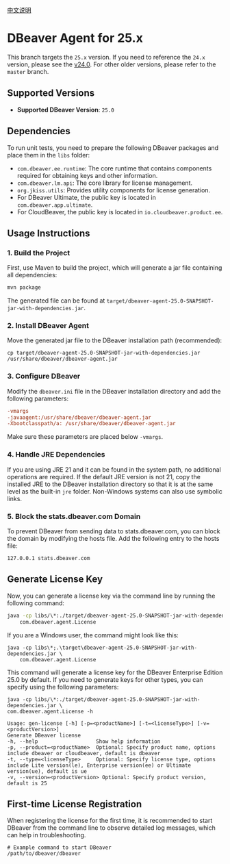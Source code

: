 [中文说明](README.md)

# DBeaver Agent for 25.x

This branch targets the `25.x` version. If you need to reference the `24.x` version, please see the [v24.0](https://github.com/wgzhao/dbeaver-agent/tree/v24.0). For other older
versions, please refer to the `master` branch.

## Supported Versions

- **Supported DBeaver Version**: `25.0`

## Dependencies

To run unit tests, you need to prepare the following DBeaver packages and place them in the `libs` folder:

- `com.dbeaver.ee.runtime`: The core runtime that contains components required for obtaining keys and other information.
- `com.dbeaver.lm.api`: The core library for license management.
- `org.jkiss.utils`: Provides utility components for license generation.
- For DBeaver Ultimate, the public key is located in `com.dbeaver.app.ultimate`.
- For CloudBeaver, the public key is located in `io.cloudbeaver.product.ee`.

## Usage Instructions

### 1. Build the Project

First, use Maven to build the project, which will generate a jar file containing all dependencies:

```bash
mvn package
```

The generated file can be found at `target/dbeaver-agent-25.0-SNAPSHOT-jar-with-dependencies.jar`.

### 2. Install DBeaver Agent

Move the generated jar file to the DBeaver installation path (recommended):

```shell
cp target/dbeaver-agent-25.0-SNAPSHOT-jar-with-dependencies.jar /usr/share/dbeaver/dbeaver-agent.jar
```

### 3. Configure DBeaver

Modify the `dbeaver.ini` file in the DBeaver installation directory and add the following parameters:

```ini
-vmargs
-javaagent:/usr/share/dbeaver/dbeaver-agent.jar
-Xbootclasspath/a: /usr/share/dbeaver/dbeaver-agent.jar
```

Make sure these parameters are placed below `-vmargs`.

### 4. Handle JRE Dependencies

If you are using JRE 21 and it can be found in the system path, no additional operations are required. If the default JRE version is not 21, copy the installed JRE to the DBeaver
installation directory so that it is at the same level as the built-in `jre` folder. Non-Windows systems can also use symbolic links.

### 5. Block the stats.dbeaver.com Domain

To prevent DBeaver from sending data to stats.dbeaver.com, you can block the domain by modifying the hosts file. Add the following entry to the hosts file:

```shell
127.0.0.1 stats.dbeaver.com
```

## Generate License Key

Now, you can generate a license key via the command line by running the following command:

```bash
java -cp libs/\*:./target/dbeaver-agent-25.0-SNAPSHOT-jar-with-dependencies.jar \
    com.dbeaver.agent.License
```

If you are a Windows user, the command might look like this:

```shell
java -cp libs\*;.\target\dbeaver-agent-25.0-SNAPSHOT-jar-with-dependencies.jar \
    com.dbeaver.agent.License
```

This command will generate a license key for the DBeaver Enterprise Edition 25.0 by default. If you need to generate keys for other types, you can specify using the following
parameters:

```shell
java -cp libs/\*:./target/dbeaver-agent-25.0-SNAPSHOT-jar-with-dependencies.jar \
com.dbeaver.agent.License -h

Usage: gen-license [-h] [-p=<productName>] [-t=<licenseType>] [-v=<productVersion>]
Generate DBeaver license
-h, --help                   Show help information
-p, --product=<productName>  Optional: Specify product name, options include dbeaver or cloudbeaver, default is dbeaver
-t, --type=<licenseType>     Optional: Specify license type, options include Lite version(le), Enterprise version(ee) or Ultimate version(ue), default is ue
-v, --version=<productVersion> Optional: Specify product version, default is 25
```

## First-time License Registration

When registering the license for the first time, it is recommended to start DBeaver from the command line to observe detailed log messages, which can help in troubleshooting.

```shell
# Example command to start DBeaver
/path/to/dbeaver/dbeaver
```
